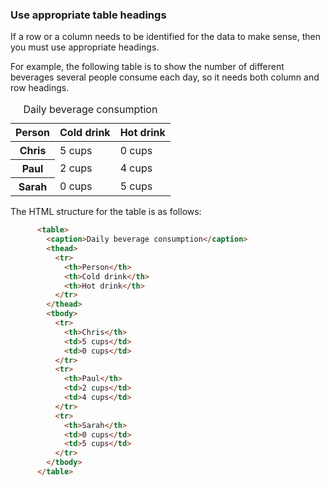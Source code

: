 ### Use appropriate table headings

If a row or a column needs to be identified for the data to make sense, then you must use appropriate headings.

For example, the following table is to show the number of different beverages several people consume each day, so it needs both column and row headings.

<table class="govuk-table">
  <caption class="govuk-table__caption">
    Daily beverage consumption
  </caption>
  <thead class="govuk-table__head">
    <tr class="govuk-table__row">
      <th scope="col" class="govuk-table__header">Person</th>
      <th scope="col" class="govuk-table__header">Cold drink</th>
      <th scope="col" class="govuk-table__header">Hot drink</th>
    </tr>
  </thead>
  <tbody>
    <tr>
      <th scope="row" class="govuk-table__header">Chris</th>
      <td class="govuk-table__cell">5 cups</td>
      <td class="govuk-table__cell">0 cups</td>
    </tr>
    <tr>
      <th scope="row" class="govuk-table__header">Paul</th>
      <td class="govuk-table__cell">2 cups</td>
      <td class="govuk-table__cell">4 cups</td>
    </tr>
    <tr>
      <th scope="row" class="govuk-table__header">Sarah</th>
      <td class="govuk-table__cell">0 cups</td>
      <td class="govuk-table__cell">5 cups</td>
    </tr>
  </tbody>
</table>

The HTML structure for the table is as follows:
```html
      <table>
        <caption>Daily beverage consumption</caption>
        <thead>
          <tr>
            <th>Person</th>
            <th>Cold drink</th>
            <th>Hot drink</th>
          </tr>
        </thead>
        <tbody>
          <tr>
            <th>Chris</th>
            <td>5 cups</td>
            <td>0 cups</td>
          </tr>
          <tr>
            <th>Paul</th>
            <td>2 cups</td>
            <td>4 cups</td>
          </tr>
          <tr>
            <th>Sarah</th>
            <td>0 cups</td>
            <td>5 cups</td>
          </tr>
        </tbody>
      </table>
```